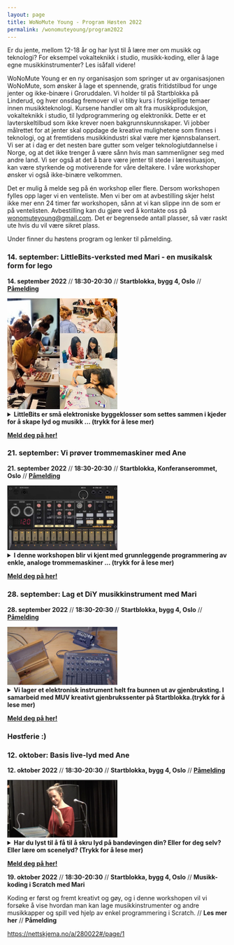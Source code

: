 ```yaml
---
layout: page
title: WoNoMute Young - Program Høsten 2022
permalink: /wonomuteyoung/program2022
---
```


Er du jente, mellom 12-18 år og har lyst til å lære mer om musikk
og teknologi? For eksempel vokalteknikk i studio, musikk-koding,
eller å lage egne musikkinstrumenter? Les isåfall videre!

WoNoMute Young er en ny organisasjon som springer ut av organisasjonen WoNoMute, som ønsker å lage et spennende, gratis fritidstilbud for unge jenter og ikke-binære i Groruddalen. Vi holder til på Startblokka på Linderud, og hver onsdag fremover vil vi tilby kurs i forskjellige temaer innen musikkteknologi. Kursene handler om alt fra musikkproduksjon, vokalteknikk i studio, til lydprogrammering og elektronikk. Dette er et lavterskeltilbud som ikke krever noen bakgrunnskunnskaper. Vi jobber målrettet for at jenter skal oppdage de kreative mulighetene som finnes i teknologi, og at fremtidens musikkindustri skal være mer kjønnsbalansert. Vi ser at i dag er det nesten bare gutter som velger teknologiutdannelse i Norge, og at det ikke trenger å være sånn hvis man sammenligner seg med andre land. Vi ser også at det å bare være jenter til stede i læresituasjon, kan være styrkende og motiverende for våre deltakere. I våre workshoper ønsker vi også ikke-binære velkommen.

Det er mulig å melde seg på én workshop eller flere. Dersom workshopen fylles opp lager vi en venteliste. Men vi ber om at avbestilling skjer helst ikke mer enn 24 timer før workshopen, sånn at vi kan slippe inn de som er på ventelisten. Avbestilling kan du gjøre ved å kontakte oss på [wonomuteyoung@gmail.com](wonomuteyoung@gmail.com). Det er begrensede antall plasser, så vær raskt ute hvis du vil være sikret plass.

Under finner du høstens program og lenker til påmelding.


### 14. september: LittleBits-verksted med Mari - en musikalsk form for lego

**14. september 2022** // **18:30-20:30** // **Startblokka, bygg 4, Oslo** // **[Påmelding](https://nettskjema.no/a/264035#/page/1)**

<img src="/assets/wonomuteyoung/workshops/littlebits.jpg" width="50%">

<details><summary><b>LittleBits er små elektroniske byggeklosser som settes sammen i kjeder for å skape lyd og
musikk ... (trykk for å lese mer)</b></summary> 
<p>
Workshopen er et utforskende og hyggelig kurs som ikke krever noen forkunnskaper. LittleBits er et byggesett for å lage en synth. Workshopen er for jenter og ikke-binære i alderen 12-18 år og passer for alle som er nysgjerrige og har en utforskende spire i magen. 
<br><br>
LittleBits er små elektroniske byggeklosser som settes sammen i kjeder for å skape lyd og musikk. Konseptet er utviklet av Korg og gjør det lett for hvem som helst å bygge små synther. Samtidig lærer man litt om hvordan synther er bygd opp. Vi gir en kort introduksjon til hvordan littleBits fungerer, deretter får dere prøve selv! Til slutt har vi en improvisert jam-session der alle får spille med de selvlagde instrumentene sine. Ingen forkunnskaper er nødvendig til denne workshopen.
</p>
</details>

**[Meld deg på her!](https://nettskjema.no/a/264035#/page/1)**


### 21. september: Vi prøver trommemaskiner med Ane

**21. september 2022** // **18:30-20:30** // **Startblokka, Konferanserommet, Oslo** // **[Påmelding](https://nettskjema.no/a/280019#/page/1)**


<img src="/assets/wonomuteyoung/workshops/korg.jpg" width="50%">


<details><summary><b>I denne workshopen blir vi kjent med grunnleggende programmering av enkle, analoge trommemaskiner ... (trykk for å lese mer) </b></summary> 
<p>
I denne workshopen blir vi kjent med grunnleggende programmering av enkle, analoge trommemaskiner. De kan du bruke om du skriver musikk, vil spille med rytmer når du spiller/synger/rapper eller hvis du bare vil lage kule rytmer. 
Ane har med trommemaskiner fra Korg Volca Beats som vi skal lære oss å bruke, sette opp mønster av lyder som blir gjentagende looper. Workshopen krever ingen forkunnskaper, men er for de som er nysgjerrige på trommemaskiner. 
</p>
</details>

**[Meld deg på her!](https://nettskjema.no/a/280019#/page/1)**


### 28. september: Lag et DiY musikkinstrument med Mari

**28. september 2022** // **18:30-20:30** // **Startblokka, bygg 4, Oslo** // **[Påmelding](https://nettskjema.no/a/280020#/page/1)**

<img src="/assets/wonomuteyoung/workshops/synthdiy.jpg" width="50%">


<details><summary><b>Vi lager et elektronisk instrument helt fra bunnen ut av gjenbruksting. I samarbeid med MUV
kreativt gjenbrukssenter på Startblokka.(trykk for å lese mer) </b></summary> 
<p>
Ta med dere en eske av noe slag som det er greit å “ødelegge” (alt fra en matboks til skoeske eller treskrin) eller noe annet som har et hulrom (vær kreativ!). I denne workshopen vil dere få prøve dere på å lage et elektronisk instrument helt fra bunnen av. Vi vil utforske lyd, og bare kreativiteten setter grenser. Instrumentet får du ta deg med hjem etterpå. Til slutt har vi en improvisert jam-session der alle får spille med de selvlagde instrumentene sine. Ingen forkunnskaper er nødvendig til denne workshopen.

Dersom du vil vite mer om hva vi kommer til å gjøre på denne workhshopen kan du se denne videoen: https://youtu.be/nfFIRPULqb4
</p>
</details>

**[Meld deg på her!](https://nettskjema.no/a/280020#/page/1)**


### Høstferie :)

### 12. oktober: Basis live-lyd med Ane

**12. oktober 2022** // **18:30-20:30** // **Startblokka, bygg 4, Oslo** // **[Påmelding](https://nettskjema.no/a/280021#/page/1)**

<img src="/assets/wonomuteyoung/workshops/ane.jpg" width="50%">

<details><summary><b>Har du lyst til å få til å skru lyd på bandøvingen din? Eller for deg selv? Eller lære om scenelyd?
(Trykk for å lese mer)</b></summary> 
<p>
I denne workshopen får du basiskunnskapene du trenger, samt andre tips og triks. Å kunne litt om live lyd er alfa omega når du spiller musikk og gjør at du får til å høres ut som du har lyst til.
 
I workshopen lærer du om PA-anlegg, som består av høyttalere og mikser, både hvordan du setter det opp, kobler til mikrofoner og skur lyd på disse via de ulike knappene på mikseren. I tillegg lærer du om live lyd og om typiske problem man kan møte på i konsertsammenheng.
Vi skal prøve det ut i praksis, slik at det setter seg litt i fingrene.
</p>
</details>

**[Meld deg på her!](https://nettskjema.no/a/280021#/page/1)**





**19. oktober 2022** // **18:30-20:30** // **Startblokka, bygg 4, Oslo** // **Musikk-koding i Scratch med Mari**

Koding er først og fremt kreativt og gøy, og i denne workshopen vil vi forsøke å vise hvordan man
kan lage musikkinstrumenter og andre musikkapper og spill ved hjelp av enkel programmering i
Scratch. // **Les mer her** // **Påmelding**

https://nettskjema.no/a/280022#/page/1




